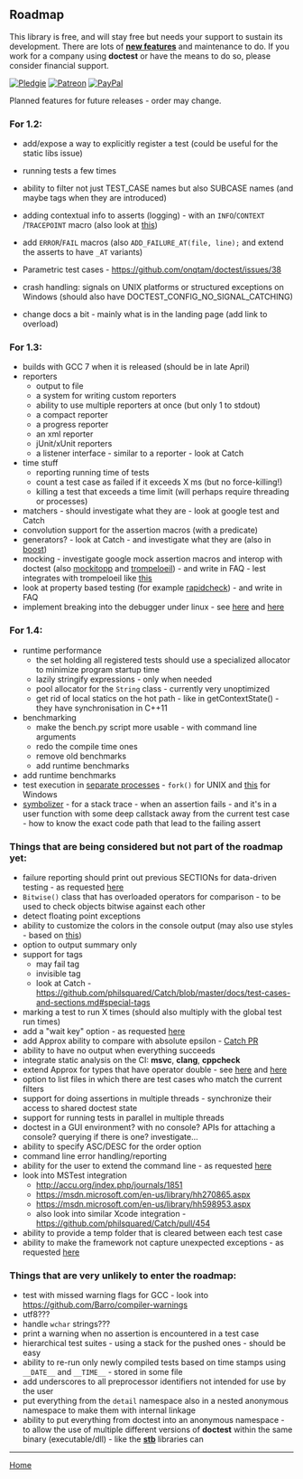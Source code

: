 ## Roadmap

This library is free, and will stay free but needs your support to sustain its development. There are lots of [**new features**](roadmap.md) and maintenance to do. If you work for a company using **doctest** or have the means to do so, please consider financial support.

[![Pledgie](https://pledgie.com/campaigns/31280.png)](https://pledgie.com/campaigns/31280)
[![Patreon](https://cloud.githubusercontent.com/assets/8225057/5990484/70413560-a9ab-11e4-8942-1a63607c0b00.png)](http://www.patreon.com/onqtam)
[![PayPal](https://www.paypalobjects.com/en_US/i/btn/btn_donate_LG.gif)](https://www.paypal.com/cgi-bin/webscr?cmd=_s-xclick&hosted_button_id=3K423Q6TK48BN)

Planned features for future releases - order may change.

### For 1.2:

- add/expose a way to explicitly register a test (could be useful for the static libs issue)
- running tests a few times
- ability to filter not just TEST_CASE names but also SUBCASE names (and maybe tags when they are introduced)

- adding contextual info to asserts (logging) - with an ```INFO```/```CONTEXT``` /```TRACEPOINT``` macro (also look at [this](https://github.com/philsquared/Catch/issues/601))
- add ```ERROR```/```FAIL``` macros (also ```ADD_FAILURE_AT(file, line);``` and extend the asserts to have ```_AT``` variants)
- Parametric test cases - https://github.com/onqtam/doctest/issues/38
- crash handling: signals on UNIX platforms or structured exceptions on Windows (should also have DOCTEST_CONFIG_NO_SIGNAL_CATCHING)
- change docs a bit - mainly what is in the landing page (add link to overload)

### For 1.3:

- builds with GCC 7 when it is released (should be in late April)
- reporters
    - output to file
    - a system for writing custom reporters
    - ability to use multiple reporters at once (but only 1 to stdout)
    - a compact reporter
    - a progress reporter
    - an xml reporter
    - jUnit/xUnit reporters
    - a listener interface - similar to a reporter - look at Catch
- time stuff
    - reporting running time of tests
    - count a test case as failed if it exceeds X ms (but no force-killing!)
    - killing a test that exceeds a time limit (will perhaps require threading or processes)
- matchers - should investigate what they are - look at google test and Catch
- convolution support for the assertion macros (with a predicate)
- generators? - look at Catch - and investigate what they are (also in [boost](http://www.boost.org/doc/libs/1_61_0/libs/test/doc/html/boost_test/tests_organization/test_cases/test_case_generation.html))
- mocking - investigate google mock assertion macros and interop with doctest (also [mockitopp](https://github.com/tpounds/mockitopp) and [trompeloeil](https://github.com/rollbear/trompeloeil)) - and write in FAQ - lest integrates with trompeloeil like [this](https://github.com/martinmoene/lest/commit/d347460642c80b227a5930bd92420726a9f085b3)
- look at property based testing (for example [rapidcheck](https://github.com/emil-e/rapidcheck)) - and write in FAQ
- implement breaking into the debugger under linux - see [here](https://github.com/philsquared/Catch/pull/585) and [here](https://github.com/scottt/debugbreak)

### For 1.4:

- runtime performance
    - the set holding all registered tests should use a specialized allocator to minimize program startup time
    - lazily stringify expressions - only when needed
    - pool allocator for the ```String``` class - currently very unoptimized
    - get rid of local statics on the hot path - like in getContextState() - they have synchronisation in C++11
- benchmarking
    - make the bench.py script more usable - with command line arguments
    - redo the compile time ones
    - remove old benchmarks
    - add runtime benchmarks
- add runtime benchmarks
- test execution in [separate processes](https://github.com/philsquared/Catch/issues/853) - ```fork()``` for UNIX and [this](https://github.com/nemequ/munit/issues/2) for Windows
- [symbolizer](https://github.com/facebook/folly/tree/master/folly/experimental/symbolizer) - for a stack trace - when an assertion fails - and it's in a user function with some deep callstack away from the current test case - how to know the exact code path that lead to the failing assert

### Things that are being considered but not part of the roadmap yet:

- failure reporting should print out previous SECTIONs for data-driven testing - as requested [here](https://github.com/philsquared/Catch/issues/734)
- ```Bitwise()``` class that has overloaded operators for comparison - to be used to check objects bitwise against each other
- detect floating point exceptions
- ability to customize the colors in the console output (may also use styles - based on [this](https://github.com/agauniyal/rang))
- option to output summary only
- support for tags
    - may fail tag
    - invisible tag
    - look at Catch - https://github.com/philsquared/Catch/blob/master/docs/test-cases-and-sections.md#special-tags
- marking a test to run X times (should also multiply with the global test run times)
- add a "wait key" option - as requested [here](https://github.com/philsquared/Catch/issues/477#issuecomment-256417686)
- add Approx ability to compare with absolute epsilon - [Catch PR](https://github.com/philsquared/Catch/pull/538)
- ability to have no output when everything succeeds
- integrate static analysis on the CI: **msvc**, **clang**, **cppcheck**
- extend Approx for types that have operator double - see [here](https://github.com/philsquared/Catch/issues/652) and [here](https://github.com/philsquared/Catch/pull/658)
- option to list files in which there are test cases who match the current filters
- support for doing assertions in multiple threads - synchronize their access to shared doctest state
- support for running tests in parallel in multiple threads
- doctest in a GUI environment? with no console? APIs for attaching a console? querying if there is one? investigate...
- ability to specify ASC/DESC for the order option
- command line error handling/reporting
- ability for the user to extend the command line - as requested [here](https://github.com/philsquared/Catch/issues/622)
- look into MSTest integration
    - http://accu.org/index.php/journals/1851
    - https://msdn.microsoft.com/en-us/library/hh270865.aspx
    - https://msdn.microsoft.com/en-us/library/hh598953.aspx
    - also look into similar Xcode integration - https://github.com/philsquared/Catch/pull/454
- ability to provide a temp folder that is cleared between each test case
- ability to make the framework not capture unexpected exceptions - as requested [here](https://github.com/onqtam/doctest/issues/12#issuecomment-235334585)

### Things that are very unlikely to enter the roadmap:

- test with missed warning flags for GCC - look into https://github.com/Barro/compiler-warnings
- utf8???
- handle ```wchar``` strings???
- print a warning when no assertion is encountered in a test case
- hierarchical test suites - using a stack for the pushed ones - should be easy
- ability to re-run only newly compiled tests based on time stamps using ```__DATE__``` and ```__TIME__``` - stored in some file
- add underscores to all preprocessor identifiers not intended for use by the user
- put everything from the ```detail``` namespace also in a nested anonymous namespace to make them with internal linkage
- ability to put everything from doctest into an anonymous namespace - to allow the use of multiple different versions of **doctest** within the same binary (executable/dll) - like the [**stb**](https://github.com/nothings/stb) libraries can

---------------

[Home](readme.md#reference)
